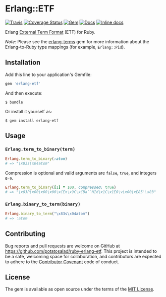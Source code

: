 # Erlang::ETF

[![Travis](https://img.shields.io/travis/potatosalad/ruby-erlang-etf.svg?maxAge=86400)](https://travis-ci.org/potatosalad/ruby-erlang-etf) [![Coverage Status](https://coveralls.io/repos/github/potatosalad/ruby-erlang-etf/badge.svg?branch=master)](https://coveralls.io/github/potatosalad/ruby-erlang-etf?branch=master) [![Gem](https://img.shields.io/gem/v/erlang-etf.svg?maxAge=86400)](https://rubygems.org/gems/erlang-etf) [![Docs](https://img.shields.io/badge/yard-docs-blue.svg?maxAge=86400)](http://www.rubydoc.info/gems/erlang-etf) [![Inline docs](http://inch-ci.org/github/potatosalad/ruby-erlang-etf.svg?branch=master&style=shields)](http://inch-ci.org/github/potatosalad/ruby-erlang-etf)

Erlang [External Term Format](http://erlang.org/doc/apps/erts/erl_ext_dist.html) (ETF) for Ruby.

*Note:* Please see the [erlang-terms](https://github.com/potatosalad/ruby-erlang-terms) gem for more information about the Erlang-to-Ruby type mappings (for example, `Erlang::Pid`).

## Installation

Add this line to your application's Gemfile:

```ruby
gem 'erlang-etf'
```

And then execute:

    $ bundle

Or install it yourself as:

    $ gem install erlang-etf

## Usage

### `Erlang.term_to_binary(term)`

```ruby
Erlang.term_to_binary(:atom)
# => "\x83s\x04atom"
```

Compression is optional and valid arguments are `false`, `true`, and integers `0-9`.

```ruby
Erlang.term_to_binary([1] * 100, compressed: true)
# => "\x83P\x00\x00\x00\xCEx\x9C\xCBa``HId\x1C\x1E0\v\x00\xE85'\x83"
```

### `Erlang.binary_to_term(binary)`

```ruby
Erlang.binary_to_term("\x83s\x04atom")
# => :atom
```

## Contributing

Bug reports and pull requests are welcome on GitHub at https://github.com/potatosalad/ruby-erlang-etf. This project is intended to be a safe, welcoming space for collaboration, and contributors are expected to adhere to the [Contributor Covenant](contributor-covenant.org) code of conduct.

## License

The gem is available as open source under the terms of the [MIT License](https://opensource.org/licenses/MIT).
